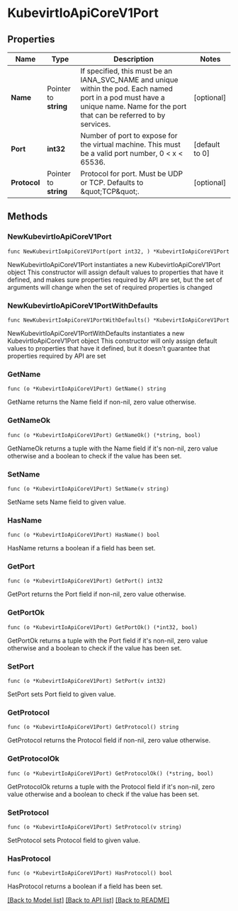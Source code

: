 # KubevirtIoApiCoreV1Port

## Properties

Name | Type | Description | Notes
------------ | ------------- | ------------- | -------------
**Name** | Pointer to **string** | If specified, this must be an IANA_SVC_NAME and unique within the pod. Each named port in a pod must have a unique name. Name for the port that can be referred to by services. | [optional] 
**Port** | **int32** | Number of port to expose for the virtual machine. This must be a valid port number, 0 &lt; x &lt; 65536. | [default to 0]
**Protocol** | Pointer to **string** | Protocol for port. Must be UDP or TCP. Defaults to \&quot;TCP\&quot;. | [optional] 

## Methods

### NewKubevirtIoApiCoreV1Port

`func NewKubevirtIoApiCoreV1Port(port int32, ) *KubevirtIoApiCoreV1Port`

NewKubevirtIoApiCoreV1Port instantiates a new KubevirtIoApiCoreV1Port object
This constructor will assign default values to properties that have it defined,
and makes sure properties required by API are set, but the set of arguments
will change when the set of required properties is changed

### NewKubevirtIoApiCoreV1PortWithDefaults

`func NewKubevirtIoApiCoreV1PortWithDefaults() *KubevirtIoApiCoreV1Port`

NewKubevirtIoApiCoreV1PortWithDefaults instantiates a new KubevirtIoApiCoreV1Port object
This constructor will only assign default values to properties that have it defined,
but it doesn't guarantee that properties required by API are set

### GetName

`func (o *KubevirtIoApiCoreV1Port) GetName() string`

GetName returns the Name field if non-nil, zero value otherwise.

### GetNameOk

`func (o *KubevirtIoApiCoreV1Port) GetNameOk() (*string, bool)`

GetNameOk returns a tuple with the Name field if it's non-nil, zero value otherwise
and a boolean to check if the value has been set.

### SetName

`func (o *KubevirtIoApiCoreV1Port) SetName(v string)`

SetName sets Name field to given value.

### HasName

`func (o *KubevirtIoApiCoreV1Port) HasName() bool`

HasName returns a boolean if a field has been set.

### GetPort

`func (o *KubevirtIoApiCoreV1Port) GetPort() int32`

GetPort returns the Port field if non-nil, zero value otherwise.

### GetPortOk

`func (o *KubevirtIoApiCoreV1Port) GetPortOk() (*int32, bool)`

GetPortOk returns a tuple with the Port field if it's non-nil, zero value otherwise
and a boolean to check if the value has been set.

### SetPort

`func (o *KubevirtIoApiCoreV1Port) SetPort(v int32)`

SetPort sets Port field to given value.


### GetProtocol

`func (o *KubevirtIoApiCoreV1Port) GetProtocol() string`

GetProtocol returns the Protocol field if non-nil, zero value otherwise.

### GetProtocolOk

`func (o *KubevirtIoApiCoreV1Port) GetProtocolOk() (*string, bool)`

GetProtocolOk returns a tuple with the Protocol field if it's non-nil, zero value otherwise
and a boolean to check if the value has been set.

### SetProtocol

`func (o *KubevirtIoApiCoreV1Port) SetProtocol(v string)`

SetProtocol sets Protocol field to given value.

### HasProtocol

`func (o *KubevirtIoApiCoreV1Port) HasProtocol() bool`

HasProtocol returns a boolean if a field has been set.


[[Back to Model list]](../README.md#documentation-for-models) [[Back to API list]](../README.md#documentation-for-api-endpoints) [[Back to README]](../README.md)


